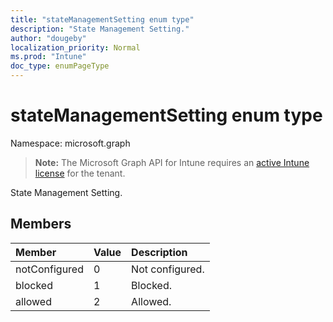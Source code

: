 ```yaml
---
title: "stateManagementSetting enum type"
description: "State Management Setting."
author: "dougeby"
localization_priority: Normal
ms.prod: "Intune"
doc_type: enumPageType
---
```


# stateManagementSetting enum type

Namespace: microsoft.graph

> **Note:** The Microsoft Graph API for Intune requires an [active Intune license](https://go.microsoft.com/fwlink/?linkid=839381) for the tenant.

State Management Setting.

## Members
|Member|Value|Description|
|:---|:---|:---|
|notConfigured|0|Not configured.|
|blocked|1|Blocked.|
|allowed|2|Allowed.|







